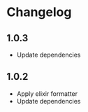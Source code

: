 # Changelog

## 1.0.3

- Update dependencies

## 1.0.2

- Apply elixir formatter
- Update dependencies
